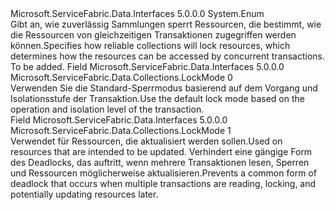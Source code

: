 <Type Name="LockMode" FullName="Microsoft.ServiceFabric.Data.Collections.LockMode">
  <TypeSignature Language="C#" Value="public enum LockMode" />
  <TypeSignature Language="ILAsm" Value=".class public auto ansi sealed LockMode extends System.Enum" />
  <TypeSignature Language="DocId" Value="T:Microsoft.ServiceFabric.Data.Collections.LockMode" />
  <TypeSignature Language="VB.NET" Value="Public Enum LockMode" />
  <TypeSignature Language="F#" Value="type LockMode = " />
  <AssemblyInfo>
    <AssemblyName>Microsoft.ServiceFabric.Data.Interfaces</AssemblyName>
    <AssemblyVersion>5.0.0.0</AssemblyVersion>
  </AssemblyInfo>
  <Base>
    <BaseTypeName>System.Enum</BaseTypeName>
  </Base>
  <Docs>
    <summary>
            <span data-ttu-id="1113a-101">Gibt an, wie zuverlässig Sammlungen sperrt Ressourcen, die bestimmt, wie die Ressourcen von gleichzeitigen Transaktionen zugegriffen werden können.</span><span class="sxs-lookup"><span data-stu-id="1113a-101">Specifies how reliable collections will lock resources, which determines how the resources can be accessed by concurrent transactions.</span></span>
            </summary>
    <remarks>To be added.</remarks>
  </Docs>
  <Members>
    <Member MemberName="Default">
      <MemberSignature Language="C#" Value="Default" />
      <MemberSignature Language="ILAsm" Value=".field public static literal valuetype Microsoft.ServiceFabric.Data.Collections.LockMode Default = int32(0)" />
      <MemberSignature Language="DocId" Value="F:Microsoft.ServiceFabric.Data.Collections.LockMode.Default" />
      <MemberSignature Language="VB.NET" Value="Default" />
      <MemberSignature Language="F#" Value="Default = 0" Usage="Microsoft.ServiceFabric.Data.Collections.LockMode.Default" />
      <MemberType>Field</MemberType>
      <AssemblyInfo>
        <AssemblyName>Microsoft.ServiceFabric.Data.Interfaces</AssemblyName>
        <AssemblyVersion>5.0.0.0</AssemblyVersion>
      </AssemblyInfo>
      <ReturnValue>
        <ReturnType>Microsoft.ServiceFabric.Data.Collections.LockMode</ReturnType>
      </ReturnValue>
      <MemberValue>0</MemberValue>
      <Docs>
        <summary>
            <span data-ttu-id="1113a-102">Verwenden Sie die Standard-Sperrmodus basierend auf dem Vorgang und Isolationsstufe der Transaktion.</span><span class="sxs-lookup"><span data-stu-id="1113a-102">Use the default lock mode based on the operation and isolation level of the transaction.</span></span>
            </summary>
      </Docs>
    </Member>
    <Member MemberName="Update">
      <MemberSignature Language="C#" Value="Update" />
      <MemberSignature Language="ILAsm" Value=".field public static literal valuetype Microsoft.ServiceFabric.Data.Collections.LockMode Update = int32(1)" />
      <MemberSignature Language="DocId" Value="F:Microsoft.ServiceFabric.Data.Collections.LockMode.Update" />
      <MemberSignature Language="VB.NET" Value="Update" />
      <MemberSignature Language="F#" Value="Update = 1" Usage="Microsoft.ServiceFabric.Data.Collections.LockMode.Update" />
      <MemberType>Field</MemberType>
      <AssemblyInfo>
        <AssemblyName>Microsoft.ServiceFabric.Data.Interfaces</AssemblyName>
        <AssemblyVersion>5.0.0.0</AssemblyVersion>
      </AssemblyInfo>
      <ReturnValue>
        <ReturnType>Microsoft.ServiceFabric.Data.Collections.LockMode</ReturnType>
      </ReturnValue>
      <MemberValue>1</MemberValue>
      <Docs>
        <summary>
            <span data-ttu-id="1113a-103">Verwendet für Ressourcen, die aktualisiert werden sollen.</span><span class="sxs-lookup"><span data-stu-id="1113a-103">Used on resources that are intended to be updated.</span></span> <span data-ttu-id="1113a-104">Verhindert eine gängige Form des Deadlocks, das auftritt, wenn mehrere Transaktionen lesen, Sperren und Ressourcen möglicherweise aktualisieren.</span><span class="sxs-lookup"><span data-stu-id="1113a-104">Prevents a common form of deadlock that occurs when multiple transactions are reading, locking, and potentially updating resources later.</span></span>
            </summary>
      </Docs>
    </Member>
  </Members>
</Type>